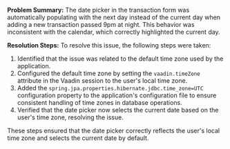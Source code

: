 **Problem Summary:**
The date picker in the transaction form was automatically populating with the next day instead of the current day when adding a new transaction passed 9pm at night. This behavior was inconsistent with the calendar, which correctly highlighted the current day.

**Resolution Steps:**
To resolve this issue, the following steps were taken:

1. Identified that the issue was related to the default time zone used by the application.
2. Configured the default time zone by setting the `vaadin.timeZone` attribute in the Vaadin session to the user's local time zone.
3. Added the `spring.jpa.properties.hibernate.jdbc.time_zone=UTC` configuration property to the application's configuration file to ensure consistent handling of time zones in database operations.
4. Verified that the date picker now selects the current date based on the user's time zone, resolving the issue.

These steps ensured that the date picker correctly reflects the user's local time zone and selects the current date by default.
